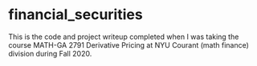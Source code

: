# financial_securities

This is the code and project writeup completed when I was taking the course MATH-GA 2791 Derivative Pricing at NYU Courant (math finance) division during Fall 2020.

